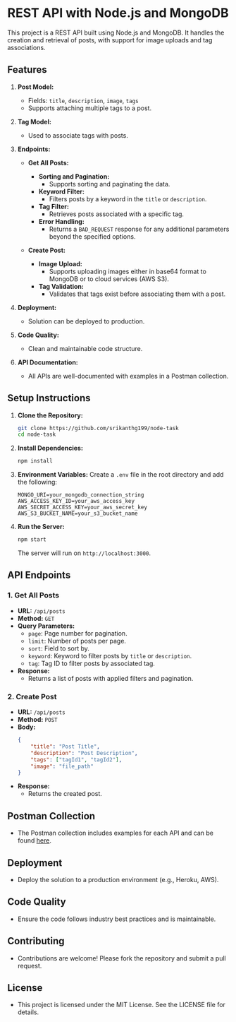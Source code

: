 # REST API with Node.js and MongoDB

This project is a REST API built using Node.js and MongoDB. It handles the creation and retrieval of posts, with support for image uploads and tag associations.

## Features

1. **Post Model:**

    - Fields: `title`, `description`, `image`, `tags`
    - Supports attaching multiple tags to a post.

2. **Tag Model:**

    - Used to associate tags with posts.

3. **Endpoints:**

    - **Get All Posts:**

        - **Sorting and Pagination:**
            - Supports sorting and paginating the data.
        - **Keyword Filter:**
            - Filters posts by a keyword in the `title` or `description`.
        - **Tag Filter:**
            - Retrieves posts associated with a specific tag.
        - **Error Handling:**
            - Returns a `BAD_REQUEST` response for any additional parameters beyond the specified options.

    - **Create Post:**
        - **Image Upload:**
            - Supports uploading images either in base64 format to MongoDB or to cloud services (AWS S3).
        - **Tag Validation:**
            - Validates that tags exist before associating them with a post.

4. **Deployment:**

    - Solution can be deployed to production.

5. **Code Quality:**

    - Clean and maintainable code structure.

6. **API Documentation:**
    - All APIs are well-documented with examples in a Postman collection.

## Setup Instructions

1. **Clone the Repository:**

    ```bash
    git clone https://github.com/srikanthg199/node-task
    cd node-task
    ```

2. **Install Dependencies:**

    ```bash
    npm install
    ```

3. **Environment Variables:**
   Create a `.env` file in the root directory and add the following:

    ```env
    MONGO_URI=your_mongodb_connection_string
    AWS_ACCESS_KEY_ID=your_aws_access_key
    AWS_SECRET_ACCESS_KEY=your_aws_secret_key
    AWS_S3_BUCKET_NAME=your_s3_bucket_name
    ```

4. **Run the Server:**

    ```bash
    npm start
    ```

    The server will run on `http://localhost:3000`.

## API Endpoints

### 1. **Get All Posts**

-   **URL:** `/api/posts`
-   **Method:** `GET`
-   **Query Parameters:**
    -   `page`: Page number for pagination.
    -   `limit`: Number of posts per page.
    -   `sort`: Field to sort by.
    -   `keyword`: Keyword to filter posts by `title` or `description`.
    -   `tag`: Tag ID to filter posts by associated tag.
-   **Response:**
    -   Returns a list of posts with applied filters and pagination.

### 2. **Create Post**

-   **URL:** `/api/posts`
-   **Method:** `POST`
-   **Body:**
    ```json
    {
    	"title": "Post Title",
    	"description": "Post Description",
    	"tags": ["tagId1", "tagId2"],
    	"image": "file_path"
    }
    ```
-   **Response:**
    -   Returns the created post.

## Postman Collection

-   The Postman collection includes examples for each API and can be found [here](#).

## Deployment

-   Deploy the solution to a production environment (e.g., Heroku, AWS).

## Code Quality

-   Ensure the code follows industry best practices and is maintainable.

## Contributing

-   Contributions are welcome! Please fork the repository and submit a pull request.

## License

-   This project is licensed under the MIT License. See the LICENSE file for details.
